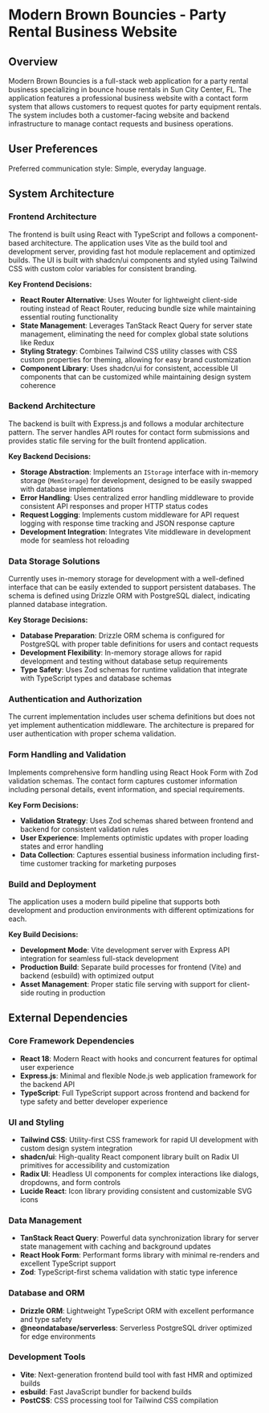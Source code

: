 # Modern Brown Bouncies - Party Rental Business Website

## Overview

Modern Brown Bouncies is a full-stack web application for a party rental business specializing in bounce house rentals in Sun City Center, FL. The application features a professional business website with a contact form system that allows customers to request quotes for party equipment rentals. The system includes both a customer-facing website and backend infrastructure to manage contact requests and business operations.

## User Preferences

Preferred communication style: Simple, everyday language.

## System Architecture

### Frontend Architecture
The frontend is built using React with TypeScript and follows a component-based architecture. The application uses Vite as the build tool and development server, providing fast hot module replacement and optimized builds. The UI is built with shadcn/ui components and styled using Tailwind CSS with custom color variables for consistent branding.

**Key Frontend Decisions:**
- **React Router Alternative**: Uses Wouter for lightweight client-side routing instead of React Router, reducing bundle size while maintaining essential routing functionality
- **State Management**: Leverages TanStack React Query for server state management, eliminating the need for complex global state solutions like Redux
- **Styling Strategy**: Combines Tailwind CSS utility classes with CSS custom properties for theming, allowing for easy brand customization
- **Component Library**: Uses shadcn/ui for consistent, accessible UI components that can be customized while maintaining design system coherence

### Backend Architecture
The backend is built with Express.js and follows a modular architecture pattern. The server handles API routes for contact form submissions and provides static file serving for the built frontend application.

**Key Backend Decisions:**
- **Storage Abstraction**: Implements an `IStorage` interface with in-memory storage (`MemStorage`) for development, designed to be easily swapped with database implementations
- **Error Handling**: Uses centralized error handling middleware to provide consistent API responses and proper HTTP status codes
- **Request Logging**: Implements custom middleware for API request logging with response time tracking and JSON response capture
- **Development Integration**: Integrates Vite middleware in development mode for seamless hot reloading

### Data Storage Solutions
Currently uses in-memory storage for development with a well-defined interface that can be easily extended to support persistent databases. The schema is defined using Drizzle ORM with PostgreSQL dialect, indicating planned database integration.

**Key Storage Decisions:**
- **Database Preparation**: Drizzle ORM schema is configured for PostgreSQL with proper table definitions for users and contact requests
- **Development Flexibility**: In-memory storage allows for rapid development and testing without database setup requirements
- **Type Safety**: Uses Zod schemas for runtime validation that integrate with TypeScript types and database schemas

### Authentication and Authorization
The current implementation includes user schema definitions but does not yet implement authentication middleware. The architecture is prepared for user authentication with proper schema validation.

### Form Handling and Validation
Implements comprehensive form handling using React Hook Form with Zod validation schemas. The contact form captures customer information including personal details, event information, and special requirements.

**Key Form Decisions:**
- **Validation Strategy**: Uses Zod schemas shared between frontend and backend for consistent validation rules
- **User Experience**: Implements optimistic updates with proper loading states and error handling
- **Data Collection**: Captures essential business information including first-time customer tracking for marketing purposes

### Build and Deployment
The application uses a modern build pipeline that supports both development and production environments with different optimizations for each.

**Key Build Decisions:**
- **Development Mode**: Vite development server with Express API integration for seamless full-stack development
- **Production Build**: Separate build processes for frontend (Vite) and backend (esbuild) with optimized output
- **Asset Management**: Proper static file serving with support for client-side routing in production

## External Dependencies

### Core Framework Dependencies
- **React 18**: Modern React with hooks and concurrent features for optimal user experience
- **Express.js**: Minimal and flexible Node.js web application framework for the backend API
- **TypeScript**: Full TypeScript support across frontend and backend for type safety and better developer experience

### UI and Styling
- **Tailwind CSS**: Utility-first CSS framework for rapid UI development with custom design system integration
- **shadcn/ui**: High-quality React component library built on Radix UI primitives for accessibility and customization
- **Radix UI**: Headless UI components for complex interactions like dialogs, dropdowns, and form controls
- **Lucide React**: Icon library providing consistent and customizable SVG icons

### Data Management
- **TanStack React Query**: Powerful data synchronization library for server state management with caching and background updates
- **React Hook Form**: Performant forms library with minimal re-renders and excellent TypeScript support
- **Zod**: TypeScript-first schema validation with static type inference

### Database and ORM
- **Drizzle ORM**: Lightweight TypeScript ORM with excellent performance and type safety
- **@neondatabase/serverless**: Serverless PostgreSQL driver optimized for edge environments

### Development Tools
- **Vite**: Next-generation frontend build tool with fast HMR and optimized builds
- **esbuild**: Fast JavaScript bundler for backend builds
- **PostCSS**: CSS processing tool for Tailwind CSS compilation